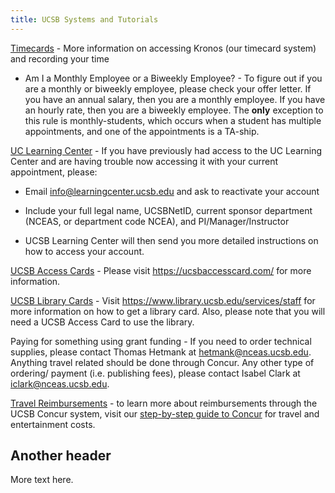 ```yaml
---
title: UCSB Systems and Tutorials
---
```


[Timecards](https://docs.google.com/document/d/1A56m-tUY9Cjve1UoxEmGYDj-t84TShxW9PTGlmghDa4/edit) - More information on accessing Kronos (our timecard system) and recording your time

-   Am I a Monthly Employee or a Biweekly Employee? - To figure out if you are a monthly or biweekly employee, please check your offer letter. If you have an annual salary, then you are a monthly employee. If you have an hourly rate, then you are a biweekly employee. The **only** exception to this rule is monthly-students, which occurs when a student has multiple appointments, and one of the appointments is a TA-ship.

[UC Learning Center](https://www.learningcenter.ucsb.edu/) - If you have previously had access to the UC Learning Center and are having trouble now accessing it with your current appointment, please:

-   Email [info\@learningcenter.ucsb.edu](mailto:info@learningcenter.ucsb.edu) and ask to reactivate your account

-   Include your full legal name, UCSBNetID, current sponsor department (NCEAS, or department code NCEA), and PI/Manager/Instructor

-   UCSB Learning Center will then send you more detailed instructions on how to access your account.

[UCSB Access Cards](https://ucsbaccesscard.com/) - Please visit <https://ucsbaccesscard.com/> for more information.

[UCSB Library Cards](https://www.library.ucsb.edu/services/staff) - Visit <https://www.library.ucsb.edu/services/staff> for more information on how to get a library card. Also, please note that you will need a UCSB Access Card to use the library.

Paying for something using grant funding - If you need to order technical supplies, please contact Thomas Hetmank at [hetmank\@nceas.ucsb.edu](mailto:hetmank@nceas.ucsb.edu). Anything travel related should be done through Concur. Any other type of ordering/ payment (i.e. publishing fees), please contact Isabel Clark at [iclark\@nceas.ucsb.edu](mailto:iclark@nceas.ucsb.edu).

[Travel Reimbursements](https://docs.google.com/document/d/16bEDK0dLIqsNH6hU_oKV3XqaAsNIn_1k/edit) - to learn more about reimbursements through the UCSB Concur system, visit our [step-by-step guide to Concur](https://docs.google.com/document/d/16bEDK0dLIqsNH6hU_oKV3XqaAsNIn_1k/edit) for travel and entertainment costs.

## Another header

More text here.
